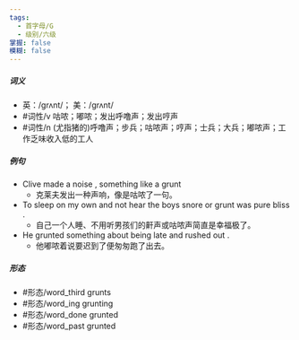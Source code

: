 ```yaml
---
tags:
  - 首字母/G
  - 级别/六级
掌握: false
模糊: false
---
```

##### 词义
- 英：/ɡrʌnt/； 美：/ɡrʌnt/
- #词性/v  咕哝；嘟哝；发出呼噜声；发出哼声
- #词性/n  (尤指猪的)呼噜声；步兵；咕哝声；哼声；士兵；大兵；嘟哝声；工作乏味收入低的工人
##### 例句
- Clive made a noise , something like a grunt
	- 克莱夫发出一种声响，像是咕哝了一句。
- To sleep on my own and not hear the boys snore or grunt was pure bliss .
	- 自己一个人睡、不用听男孩们的鼾声或咕哝声简直是幸福极了。
- He grunted something about being late and rushed out .
	- 他嘟哝着说要迟到了便匆匆跑了出去。
##### 形态
- #形态/word_third grunts
- #形态/word_ing grunting
- #形态/word_done grunted
- #形态/word_past grunted
